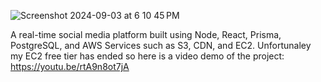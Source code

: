 
![Screenshot 2024-09-03 at 6 10 45 PM](https://github.com/user-attachments/assets/7b7ab806-d750-4a48-9ae4-f282a2d0c1f1)


A real-time social media platform built using Node, React, Prisma, PostgreSQL, and AWS Services such as S3, CDN, and EC2.
Unfortunaley my EC2 free tier has ended so here is a video demo of the project: https://youtu.be/rtA9n8ot7jA
